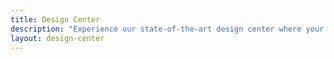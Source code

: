 ```yaml
---
title: Design Center
description: "Experience our state-of-the-art design center where your pool dreams come to life"
layout: design-center
---
```


<!-- Design Center Content is in the _data/design-center.yml file -->
